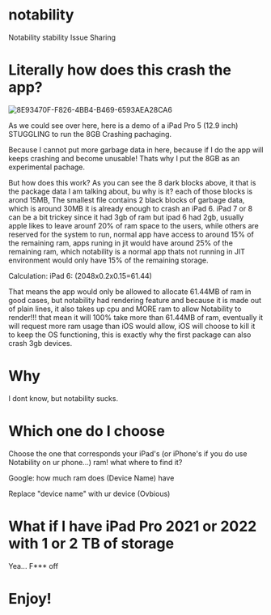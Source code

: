# notability
Notability stability Issue Sharing

# Literally how does this crash the app?
![8E93470F-F826-4BB4-B469-6593AEA28CA6](https://user-images.githubusercontent.com/68798885/213586477-41063611-4ce9-4c4f-861f-6dc4aff366b2.png)

As we could see over here, here is a demo of a iPad Pro 5 (12.9 inch) STUGGLING to run the 8GB Crashing pachaging.

Because I cannot put more garbage data in here, because if I do the app will keeps crashing and become unusable! Thats why I put the 8GB as an experimental pachage.

But how does this work? As you can see the 8 dark blocks above, it that is the package data I am talking about, bu why is it? each of those blocks is arond 15MB, The smallest file contains 2 black blocks of garbage data, which is around 30MB it is already enough to crash an iPad 6. iPad 7 or 8 can be a bit trickey since it had 3gb of ram but ipad 6 had 2gb, usually apple likes to leave arounf 20% of ram space to the users, while others are reserved for the system to run, normal app have access to around 15% of the remaining ram, apps runing in jit would have around 25% of the remaining ram, which notability is a normal app thats not running in JIT environment would only have 15% of the remaining storage.

Calculation: 
iPad 6: (2048x0.2x0.15=61.44)

That means the app would only be allowed to allocate 61.44MB of ram in good cases, but notability had rendering feature and because it is made out of plain lines, it also takes up cpu and MORE ram to allow Notability to render!!! that mean it will 100% take more than 61.44MB of ram, eventually it will request more ram usage than iOS would allow, iOS will choose to kill it to keep the OS functioning, this is exactly why the first package can also crash 3gb devices.

# Why

I dont know, but notability sucks.

# Which one do I choose

Choose the one that corresponds your iPad's (or iPhone's if you do use Notability on ur phone...) ram! what where to find it?

Google: how much ram does (Device Name) have

Replace "device name" with ur device (Ovbious)

# What if I have iPad Pro 2021 or 2022 with 1 or 2 TB of storage

Yea... F*** off

# Enjoy!
